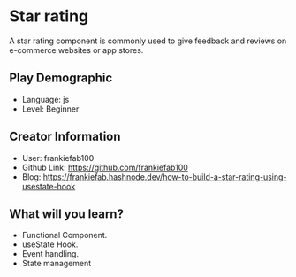 # Star rating

A star rating component is commonly used to give feedback and reviews on e-commerce websites or app stores.

## Play Demographic

- Language: js
- Level: Beginner

## Creator Information

- User: frankiefab100
- Github Link: https://github.com/frankiefab100
- Blog: https://frankiefab.hashnode.dev/how-to-build-a-star-rating-using-usestate-hook


## What will you learn?

- Functional Component.
- useState Hook.
- Event handling.
- State management

